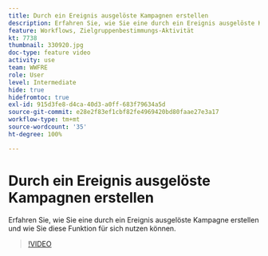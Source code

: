 ```yaml
---
title: Durch ein Ereignis ausgelöste Kampagnen erstellen
description: Erfahren Sie, wie Sie eine durch ein Ereignis ausgelöste Kampagne erstellen und wie Sie diese Funktion für sich nutzen können.
feature: Workflows, Zielgruppenbestimmungs-Aktivität
kt: 7738
thumbnail: 330920.jpg
doc-type: feature video
activity: use
team: WWFRE
role: User
level: Intermediate
hide: true
hidefromtoc: true
exl-id: 915d3fe8-d4ca-40d3-a0ff-683f79634a5d
source-git-commit: e28e2f83ef1cbf82fe4969420bd80faae27e3a17
workflow-type: tm+mt
source-wordcount: '35'
ht-degree: 100%

---
```


# Durch ein Ereignis ausgelöste Kampagnen erstellen

Erfahren Sie, wie Sie eine durch ein Ereignis ausgelöste Kampagne erstellen und wie Sie diese Funktion für sich nutzen können.

>[!VIDEO](https://video.tv.adobe.com/v/330920?quality=12)
